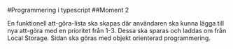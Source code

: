#Programmering i typescript
##Moment 2

En funktionell att-göra-lista ska skapas där användaren ska kunna lägga till nya att-göra med en prioritet
från 1-3. Dessa ska sparas och laddas om från Local Storage.
Sidan ska göras  med objekt orienterad programmering.
